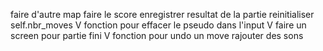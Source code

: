 faire d'autre map
faire le score
enregistrer resultat de la partie
reinitialiser self.nbr_moves V
fonction pour effacer le pseudo dans l'input V
faire un screen pour partie fini V
fonction pour undo un move
rajouter des sons
